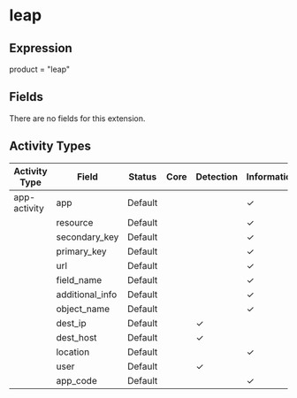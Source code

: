 leap
====

Expression
----------

product = "leap"

Fields
------

There are no fields for this extension.

Activity Types
--------------

| Activity Type | Field           | Status  | Core | Detection | Informational |
| ------------- | --------------- | ------- | ---- | --------- | ------------- |
| app-activity  | app             | Default |      |           | &#10003;      |
|               | resource        | Default |      |           | &#10003;      |
|               | secondary_key   | Default |      |           | &#10003;      |
|               | primary_key     | Default |      |           | &#10003;      |
|               | url             | Default |      |           | &#10003;      |
|               | field_name      | Default |      |           | &#10003;      |
|               | additional_info | Default |      |           | &#10003;      |
|               | object_name     | Default |      |           | &#10003;      |
|               | dest_ip         | Default |      | &#10003;  |               |
|               | dest_host       | Default |      | &#10003;  |               |
|               | location        | Default |      |           | &#10003;      |
|               | user            | Default |      | &#10003;  |               |
|               | app_code        | Default |      |           | &#10003;      |

